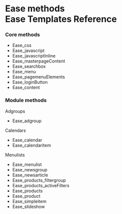 # Ease methods<br>Ease Templates Reference

### Core methods
* Ease_css
* Ease_javascript
* Ease_javascriptInline
* Ease_masterpageContent
* Ease_searchbox
* Ease_menu
* Ease_pagemenuElements
* Ease_loginButton
* Ease_content

### Module methods
Adgroups
 * Ease_adgroup

Calendars
 * Ease_calendar
 * Ease_calendaritem

Menulists
 * Ease_menulist
 * Ease_newsgroup
 * Ease_newsarticle
 * Ease_products_filtergroup
 * Ease_products_activeFilters
 * Ease_products
 * Ease_product
 * Ease_simpleitem
 * Ease_slideshow

